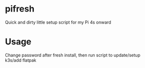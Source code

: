 # pifresh
Quick and dirty little setup script for my Pi 4s onward
# Usage
Change password after fresh install, then run script to update/setup k3s/add flatpak
